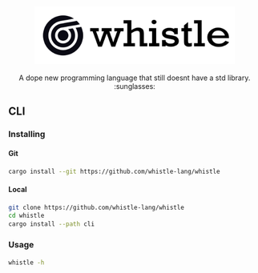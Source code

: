 <h1 align="center">
  <img src="https://github.com/whistle-lang/assets/raw/master/whistle_horizontal_dark.svg" width="400px" align="center" />
</h1>

<p align="center">
  A dope new programming language that still doesnt have a std library. :sunglasses:
</p>

## CLI

### Installing

#### Git

```bash
cargo install --git https://github.com/whistle-lang/whistle
```

#### Local

```bash
git clone https://github.com/whistle-lang/whistle
cd whistle
cargo install --path cli
```

### Usage

```bash
whistle -h
```